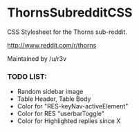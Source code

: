 # ThornsSubredditCSS

CSS Stylesheet for the Thorns sub-reddit.

http://www.reddit.com/r/thorns

Maintained by /u/r3v

### TODO LIST:

* Random sidebar image
* Table Header, Table Body
* Color for "RES-keyNav-activeElement"
* Color for RES "userbarToggle"
* Color for Highlighted replies since X